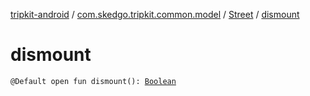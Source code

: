 [tripkit-android](../../index.md) / [com.skedgo.tripkit.common.model](../index.md) / [Street](index.md) / [dismount](./dismount.md)

# dismount

`@Default open fun dismount(): `[`Boolean`](https://kotlinlang.org/api/latest/jvm/stdlib/kotlin/-boolean/index.html)